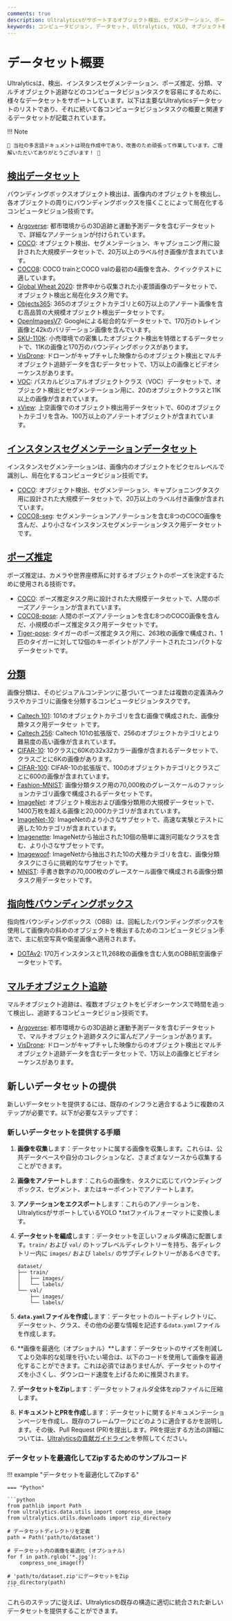 ```yaml
---
comments: true
description: Ultralyticsがサポートするオブジェクト検出、セグメンテーション、ポーズ推定、画像分類、マルチオブジェクト追跡に対応した各種コンピュータビジョンデータセットを探求します。
keywords: コンピュータビジョン, データセット, Ultralytics, YOLO, オブジェクト検出, インスタンスセグメンテーション, ポーズ推定, 画像分類, マルチオブジェクト追跡
---
```


# データセット概要

Ultralyticsは、検出、インスタンスセグメンテーション、ポーズ推定、分類、マルチオブジェクト追跡などのコンピュータビジョンタスクを容易にするために、様々なデータセットをサポートしています。以下は主要なUltralyticsデータセットのリストであり、それに続いて各コンピュータビジョンタスクの概要と関連するデータセットが記載されています。

!!! Note

    🚧 当社の多言語ドキュメントは現在作成中であり、改善のため頑張って作業しています。ご理解いただいてありがとうございます！ 🙏

## [検出データセット](../../datasets/detect/index.md)

バウンディングボックスオブジェクト検出は、画像内のオブジェクトを検出し、各オブジェクトの周りにバウンディングボックスを描くことによって局在化するコンピュータビジョン技術です。

- [Argoverse](../../datasets/detect/argoverse.md): 都市環境からの3D追跡と運動予測データを含むデータセットで、詳細なアノテーションが付けられています。
- [COCO](../../datasets/detect/coco.md): オブジェクト検出、セグメンテーション、キャプショニング用に設計された大規模データセットで、20万以上のラベル付き画像が含まれています。
- [COCO8](../../datasets/detect/coco8.md): COCO trainとCOCO valの最初の4画像を含み、クイックテストに適しています。
- [Global Wheat 2020](../../datasets/detect/globalwheat2020.md): 世界中から収集された小麦頭画像のデータセットで、オブジェクト検出と局在化タスク用です。
- [Objects365](../../datasets/detect/objects365.md): 365のオブジェクトカテゴリと60万以上のアノテート画像を含む高品質の大規模オブジェクト検出データセットです。
- [OpenImagesV7](../../datasets/detect/open-images-v7.md): Googleによる総合的なデータセットで、170万のトレイン画像と42kのバリデーション画像を含んでいます。
- [SKU-110K](../../datasets/detect/sku-110k.md): 小売環境での密集したオブジェクト検出を特徴とするデータセットで、11Kの画像と170万のバウンディングボックスがあります。
- [VisDrone](../../datasets/detect/visdrone.md): ドローンがキャプチャした映像からのオブジェクト検出とマルチオブジェクト追跡データを含むデータセットで、1万以上の画像とビデオシーケンスがあります。
- [VOC](../../datasets/detect/voc.md): パスカルビジュアルオブジェクトクラス（VOC）データセットで、オブジェクト検出とセグメンテーション用に、20のオブジェクトクラスと11K以上の画像が含まれています。
- [xView](../../datasets/detect/xview.md): 上空画像でのオブジェクト検出用データセットで、60のオブジェクトカテゴリを含み、100万以上のアノテートオブジェクトが含まれています。

## [インスタンスセグメンテーションデータセット](../../datasets/segment/index.md)

インスタンスセグメンテーションは、画像内のオブジェクトをピクセルレベルで識別し、局在化するコンピュータビジョン技術です。

- [COCO](../../datasets/segment/coco.md): オブジェクト検出、セグメンテーション、キャプショニングタスク用に設計された大規模データセットで、20万以上のラベル付き画像が含まれています。
- [COCO8-seg](../../datasets/segment/coco8-seg.md): セグメンテーションアノテーションを含む8つのCOCO画像を含んだ、より小さなインスタンスセグメンテーションタスク用データセットです。

## [ポーズ推定](../../datasets/pose/index.md)

ポーズ推定は、カメラや世界座標系に対するオブジェクトのポーズを決定するために使用される技術です。

- [COCO](../../datasets/pose/coco.md): ポーズ推定タスク用に設計された大規模データセットで、人間のポーズアノテーションが含まれています。
- [COCO8-pose](../../datasets/pose/coco8-pose.md): 人間のポーズアノテーションを含む8つのCOCO画像を含んだ、小規模のポーズ推定タスク用データセットです。
- [Tiger-pose](../../datasets/pose/tiger-pose.md): タイガーのポーズ推定タスク用に、263枚の画像で構成され、1匹のタイガーに対して12個のキーポイントがアノテートされたコンパクトなデータセットです。

## [分類](../../datasets/classify/index.md)

画像分類は、そのビジュアルコンテンツに基づいて一つまたは複数の定義済みクラスやカテゴリに画像を分類するコンピュータビジョンタスクです。

- [Caltech 101](../../datasets/classify/caltech101.md): 101のオブジェクトカテゴリを含む画像で構成された、画像分類タスク用データセッ トです。
- [Caltech 256](../../datasets/classify/caltech256.md): Caltech 101の拡張版で、256のオブジェクトカテゴリとより難易度の高い画像が含まれています。
- [CIFAR-10](../../datasets/classify/cifar10.md): 10クラスに60Kの32x32カラー画像が含まれるデータセットで、クラスごとに6Kの画像があります。
- [CIFAR-100](../../datasets/classify/cifar100.md): CIFAR-10の拡張版で、100のオブジェクトカテゴリとクラスごとに600の画像が含まれています。
- [Fashion-MNIST](../../datasets/classify/fashion-mnist.md): 画像分類タスク用の70,000枚のグレースケールのファッションカテゴリ画像で構成されるデータセットです。
- [ImageNet](../../datasets/classify/imagenet.md): オブジェクト検出および画像分類用の大規模データセットで、1400万枚を超える画像と20,000カテゴリが含まれています。
- [ImageNet-10](../../datasets/classify/imagenet10.md): ImageNetのより小さなサブセットで、高速な実験とテストに適した10カテゴリが含まれています。
- [Imagenette](../../datasets/classify/imagenette.md): ImageNetから抽出された10個の簡単に識別可能なクラスを含む、より小さなサブセットです。
- [Imagewoof](../../datasets/classify/imagewoof.md): ImageNetから抽出された10の犬種カテゴリを含む、画像分類タスクにさらに挑戦的なサブセットです。
- [MNIST](../../datasets/classify/mnist.md): 手書き数字の70,000枚のグレースケール画像で構成される画像分類タスク用データセットです。

## [指向性バウンディングボックス](../../datasets/obb/index.md)

指向性バウンディングボックス（OBB）は、回転したバウンディングボックスを使用して画像内の斜めのオブジェクトを検出するためのコンピュータビジョン手法で、主に航空写真や衛星画像へ適用されます。

- [DOTAv2](../../datasets/obb/dota-v2.md): 170万インスタンスと11,268枚の画像を含む人気のOBB航空画像データセットです。

## [マルチオブジェクト追跡](../../datasets/track/index.md)

マルチオブジェクト追跡は、複数オブジェクトをビデオシーケンスで時間を追って検出し、追跡するコンピュータビジョン技術です。

- [Argoverse](../../datasets/detect/argoverse.md): 都市環境からの3D追跡と運動予測データを含むデータセットで、マルチオブジェクト追跡タスクに富んだアノテーションがあります。
- [VisDrone](../../datasets/detect/visdrone.md): ドローンがキャプチャした映像からのオブジェクト検出とマルチオブジェクト追跡データを含むデータセットで、1万以上の画像とビデオシーケンスがあります。

## 新しいデータセットの提供

新しいデータセットを提供するには、既存のインフラと適合するように複数のステップが必要です。以下が必要なステップです：

### 新しいデータセットを提供する手順

1. **画像を収集**します：データセットに属する画像を収集します。これらは、公共データベースや自分のコレクションなど、さまざまなソースから収集することができます。

2. **画像をアノテート**します：これらの画像を、タスクに応じてバウンディングボックス、セグメント、またはキーポイントでアノテートします。

3. **アノテーションをエクスポート**します：これらのアノテーションを、UltralyticsがサポートしているYOLO *.txtファイルフォーマットに変換します。

4. **データセットを編成**します：データセットを正しいフォルダ構造に配置します。`train/` および `val/` のトップレベルディレクトリーを持ち、各ディレクトリー内に `images/` および `labels/` のサブディレクトリーがあるべきです。

    ```
    dataset/
    ├── train/
    │   ├── images/
    │   └── labels/
    └── val/
        ├── images/
        └── labels/
    ```

5. **`data.yaml`ファイルを作成**します：データセットのルートディレクトリに、データセット、クラス、その他の必要な情報を記述する`data.yaml`ファイルを作成します。

6. **画像を最適化（オプショナル）**します：データセットのサイズを削減してより効率的な処理を行いたい場合は、以下のコードを使用して画像を最適化することができます。これは必須ではありませんが、データセットのサイズを小さくし、ダウンロード速度を上げるために推奨されます。

7. **データセットをZip**します：データセットフォルダ全体をzipファイルに圧縮します。

8. **ドキュメントとPRを作成**します：データセットに関するドキュメンテーションページを作成し、既存のフレームワークにどのように適合するかを説明します。その後、Pull Request (PR)を提出します。PRを提出する方法の詳細については、[Ultralyticsの貢献ガイドライン](https://docs.ultralytics.com/help/contributing)を参照してください。

### データセットを最適化してZipするためのサンプルコード

!!! example "データセットを最適化してZipする"

    === "Python"

    ```python
    from pathlib import Path
    from ultralytics.data.utils import compress_one_image
    from ultralytics.utils.downloads import zip_directory

    # データセットディレクトリを定義
    path = Path('path/to/dataset')

    # データセット内の画像を最適化 (オプショナル)
    for f in path.rglob('*.jpg'):
        compress_one_image(f)

    # 'path/to/dataset.zip'にデータセットをZip
    zip_directory(path)
    ```

これらのステップに従えば、Ultralyticsの既存の構造に適切に統合された新しいデータセットを提供することができます。
